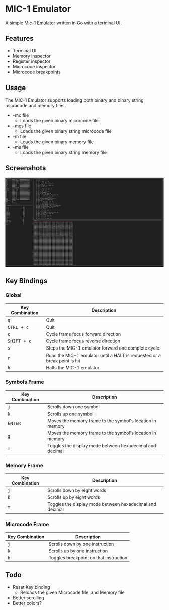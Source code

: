 # MIC-1 Emulator
A simple [Mic-1 Emulator](https://en.wikipedia.org/wiki/MIC-1) written in Go with a terminal UI.

## Features

* Terminal UI
* Memory inspector
* Register inspector
* Microcode inspector
* Microcode breakpoints

## Usage

The MIC-1 Emulator supports loading both binary and binary string microcode and memory files.

* -mc file
  * Loads the given binary microcode file
* -mcs file
  * Loads the given binary string microcode file
* -m file
  * Loads the given binary memory file
* -ms file 
  * Loads the given binary string memory file

## Screenshots

![Screenshot](img/main.png?raw=true)

## Key Bindings
### Global
Key Combination | Description
---|---
<kbd>q</kbd> | Quit
<kbd>CTRL + c</kbd> | Quit
<kbd>c</kbd> | Cycle frame focus forward direction
<kbd>SHIFT +  c</kbd> | Cycle frame focus reverse direction
<kbd>s</kbd> | Steps the MIC-1 emulator forward one complete cycle
<kbd>r</kbd> | Runs the MIC-1 emulator until a HALT is requested or a break point is hit
<kbd>h</kbd> | Halts the MIC-1 emulator

### Symbols Frame

Key Combination | Description
---|---
<kbd>j</kbd> | Scrolls down one symbol
<kbd>k</kbd> | Scrolls up one symbol
<kbd>ENTER</kbd> | Moves the memory frame to the symbol's location in memory
<kbd>g</kbd> | Moves the memory frame to the symbol's location in memory
<kbd>m</kbd> | Toggles the display mode between hexadecimal and decimal 

### Memory Frame

Key Combination | Description
---|---
<kbd>j</kbd> | Scrolls down by eight words
<kbd>k</kbd> | Scrolls up by eight words
<kbd>m</kbd> | Toggles the display mode between hexadecimal and decimal 

### Microcode Frame

Key Combination | Description
---|---
<kbd>j</kbd> | Scrolls down by one instruction
<kbd>k</kbd> | Scrolls up by one instruction
<kbd>b</kbd> | Toggles breakpoint on that instruction

## Todo
* Reset Key binding
  * Reloads the given Microcode file, and Memory file
* Better scrolling
* Better colors?
